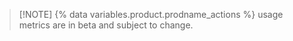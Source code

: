 >[!NOTE] {% data variables.product.prodname_actions %} usage metrics are in beta and subject to change.
